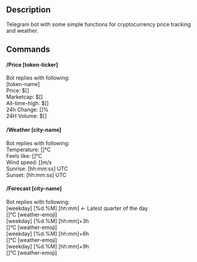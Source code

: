 ## Description

Telegram bot with some simple functions for cryptocurrency price tracking and weather.

## Commands

#### /Price [token-ticker]
Bot replies with following:   
[token-name]  
Price: $[]  
Marketcap: $[]  
All-time-high: $[]  
24h Change: []%  
24H Volume: $[]  
#### /Weather [city-name]  
Bot replies with following:  
Temperature: []°C  
Feels like: []°C  
Wind speed: []m/s  
Sunrise: [hh:mm:ss] UTC  
Sunset: [hh:mm:ss] UTC  
#### /Forecast [city-name]  
Bot replies with following:  
[weekday] [%d.%M] [hh:mm] <- Latest quarter of the day  
[]°C [weather-emoji]  
[weekday] [%d.%M] [hh:mm]+3h  
[]°C [weather-emoji]  
[weekday] [%d.%M] [hh:mm]+6h  
[]°C [weather-emoji]  
[weekday] [%d.%M] [hh:mm]+9h  
[]°C [weather-emoji]  
